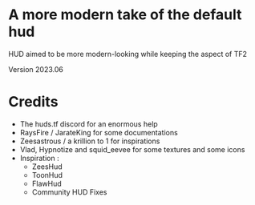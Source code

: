 # A more modern take of the default hud

HUD aimed to be more modern-looking while keeping the aspect of TF2

Version 2023.06

# Credits
- The huds.tf discord for an enormous help
- RaysFire / JarateKing for some documentations
- Zeesastrous / a krillion to 1 for inspirations
- Vlad, Hypnotize and squid_eevee for some textures and some icons
- Inspiration :
  - ZeesHud
  - ToonHud
  - FlawHud
  - Community HUD Fixes
